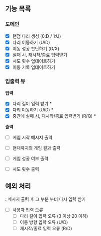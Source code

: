 ## 기능 목록

### 도메인
- [x] 랜덤 다리 생성 (0:D / 1:U)
- [x] 다리 이동하기 (U/D)
- [x] 이동 성공 판단하기 (O/X)
- [x] 실패 시, 재시작/종료 입력받기
- [x] 시도 횟수 업데이트하기
- [x] 이동 기록 업데이트하기

### 입출력 뷰
**입력**
- [x] 다리 길이 입력 받기 *
- [x] 다리 이동하기 (U/D) * 
- [x] 중간에 실패 시, 재시작/종료 입력받기 (R/Q) *

**출력**
- [ ] 게임 시작 메시지 출력
- [ ] 현재까지의 게임 결과 출력
- [ ] 게임 성공 여부  출력
- [ ] 시도 횟수 출력


## 예외 처리
: 메시지 출력 후 그 부분 부터 다시 입력 받기
- [ ] 사용자 입력 오류
  - [ ] 다리 길이 입력 오류 (3 이상 20 이하)
  - [ ] 이동 방향 입력 오류 (U/D)
  - [ ] 재시작/종료 입력 오류 (R/D)
